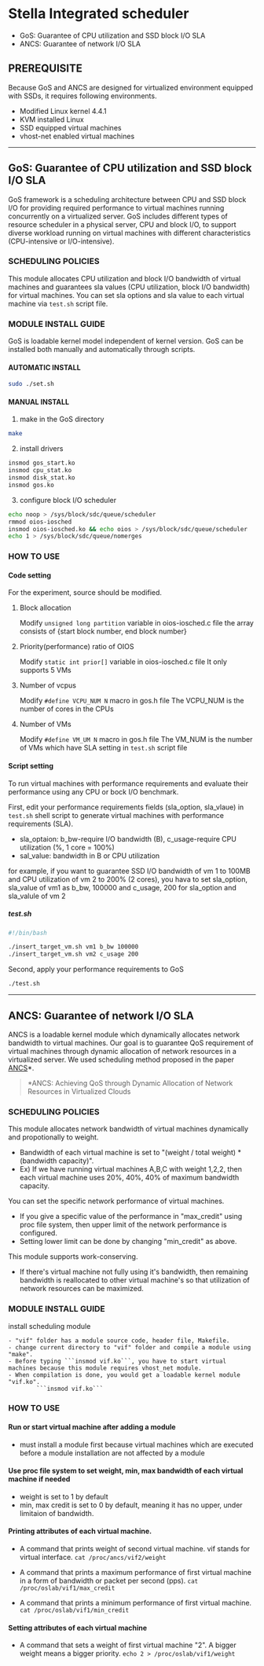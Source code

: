 # Stella Integrated scheduler
* GoS: Guarantee of CPU utilization and SSD block I/O SLA
* ANCS: Guarantee of network I/O SLA

## PREREQUISITE
Because GoS and ANCS are designed for virtualized environment equipped with SSDs, it requires following environments.
* Modified Linux kernel 4.4.1
* KVM installed Linux
* SSD equipped virtual machines
* vhost-net enabled virtual machines

---
## GoS: Guarantee of CPU utilization and SSD block I/O SLA

GoS framework is a scheduling architecture between CPU and SSD block I/O for providing required performance to virtual machines running concurrently on a virtualized server.
GoS includes different types of resource scheduler in a physical server, CPU and block I/O, to support diverse workload running on virtual machines with different characteristics (CPU-intensive or I/O-intensive).

### SCHEDULING POLICIES

This module allocates CPU utilization and block I/O bandwidth of virtual machines and 
guarantees sla values (CPU utilization, block I/O bandwidth) for virtual machines.
You can set sla options and sla value to each virtual machine via ```test.sh``` script file.

### MODULE INSTALL GUIDE

GoS is loadable kernel model independent of kernel version.
GoS can be installed both manually and automatically through scripts.

#### AUTOMATIC INSTALL
```sh
sudo ./set.sh
```
#### MANUAL INSTALL
1. make in the GoS directory
```sh
make
```
2. install drivers
```sh
insmod gos_start.ko
insmod cpu_stat.ko
insmod disk_stat.ko
insmod gos.ko
```
3. configure block I/O scheduler
```sh
echo noop > /sys/block/sdc/queue/scheduler
rmmod oios-iosched
insmod oios-iosched.ko && echo oios > /sys/block/sdc/queue/scheduler
echo 1 > /sys/block/sdc/queue/nomerges
```

### HOW TO USE

#### Code setting

For the experiment, source should be modified. 
1. Block allocation

    Modify ```unsigned long partition``` variable in oios-iosched.c file
    the array consists of {start block number, end block number}

2. Priority(performance) ratio of OIOS

    Modify ```static int prior[]``` variable in oios-iosched.c file
    It only supports 5 VMs

3. Number of vcpus

    Modify ```#define VCPU_NUM N``` macro in gos.h file
    The VCPU_NUM is the number of cores in the CPUs

4. Number of VMs

    Modify ```#define VM_UM N``` macro in gos.h file
    The VM_NUM is the number of VMs which have SLA setting in ```test.sh``` script file 

#### Script setting

To run virtual machines with performance requirements and evaluate their performance using any CPU or bock I/O benchmark.

First, edit your performance requirements fields (sla_option, sla_vlaue) in ```test.sh``` shell script to generate virtual machines with performance requirements (SLA).
* sla_optaion: b_bw-require I/O bandwidth (B), c_usage-require CPU utilization (%, 1 core = 100%)
* sal_value: bandwidth in B or CPU utilization

for example, if you want to guarantee SSD I/O bandwidth of vm 1 to 100MB and CPU utilization of vm 2 to 200% (2 cores), 
you hava to set sla_option, sla_value of vm1 as b_bw, 100000 and c_usage, 200 for sla_option and sla_valule of vm 2

##### test.sh
```sh
#!/bin/bash

./insert_target_vm.sh vm1 b_bw 100000
./insert_target_vm.sh vm2 c_usage 200
```

Second, apply your performance requirements to GoS
```sh
./test.sh
```

---
## ANCS: Guarantee of network I/O SLA

ANCS is a loadable kernel module which dynamically allocates network bandwidth to virtual machines. Our goal is to guarantee QoS requirement of virtual machines through dynamic allocation of network resources in a virtualized server. We used scheduling method proposed in the paper [ANCS](https://www.hindawi.com/journals/sp/2016/4708195/abs/)*. 

> *ANCS: Achieving QoS through Dynamic Allocation of Network Resources in Virtualized Clouds


### SCHEDULING POLICIES

This module allocates network bandwidth of virtual machines dynamically and propotionally to weight. 
   - Bandwidth of each virtual machine is set to "(weight / total weight) * (bandwidth capacity)".
   - Ex) If we have running virtual machines A,B,C with weight 1,2,2, then each virtual machine uses 20%, 40%, 40% of maximum bandwidth capacity.


You can set the specific network performance of virtual machines.
   - If you give a specific value of the performance in "max_credit" using proc file system, then upper limit of the network performance is configured.
   - Setting lower limit can be done by changing "min_credit" as above.

This module supports work-conserving.
   - If there's virtual machine not fully using it's bandwidth, then remaining bandwidth is reallocated to other virtual machine's so that utilization of network resources can be maximized.


### MODULE INSTALL GUIDE

install scheduling module 
   
	- "vif" folder has a module source code, header file, Makefile.
	- change current directory to "vif" folder and compile a module using "make". 
	- Before typing ```insmod vif.ko```, you have to start virtual machines because this module requires vhost_net module.
	- When compilation is done, you would get a loadable kernel module "vif.ko".
			```insmod vif.ko```

### HOW TO USE 

#### Run or start virtual machine after adding a module
   - must install a module first because virtual machines which are executed before a module installation are not affected by a module


#### Use proc file system to set weight, min, max bandwidth of each virtual machine if needed
   - weight is set to 1 by default
   - min, max credit is set to 0 by default, meaning it has no upper, under limitaion of bandwidth.
    
  
#### Printing attributes of each virtual machine.
  
   - A command that prints weight of second virtual machine. vif stands for virtual interface.
			```cat /proc/ancs/vif2/weight```		
		
   - A command that prints a maximum performance of first virtual machine in a form of bandwidth or packet per second (pps).
			```cat /proc/oslab/vif1/max_credit```		
		
   - A command that prints a minimum performance of first virtual machine.
			```cat /proc/oslab/vif1/min_credit```		
		
	
#### Setting attributes of each virtual machine
	
   - A command that sets a weight of first virtual machine "2". A bigger weight means a bigger priority.
			```echo 2 > /proc/oslab/vif1/weight```	
	
